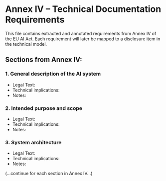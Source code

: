 # Annex IV – Technical Documentation Requirements

This file contains extracted and annotated requirements from Annex IV of the EU AI Act. Each requirement will later be mapped to a disclosure item in the technical model.

## Sections from Annex IV:

### 1. General description of the AI system
- Legal Text:
- Technical implications:
- Notes:

### 2. Intended purpose and scope
- Legal Text:
- Technical implications:
- Notes:

### 3. System architecture
- Legal Text:
- Technical implications:
- Notes:

(...continue for each section in Annex IV...)
